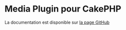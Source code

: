 Media Plugin pour CakePHP
=============

La documentation est disponible sur [la page GitHub](http://grafikart.github.com/CakePHP-Media)